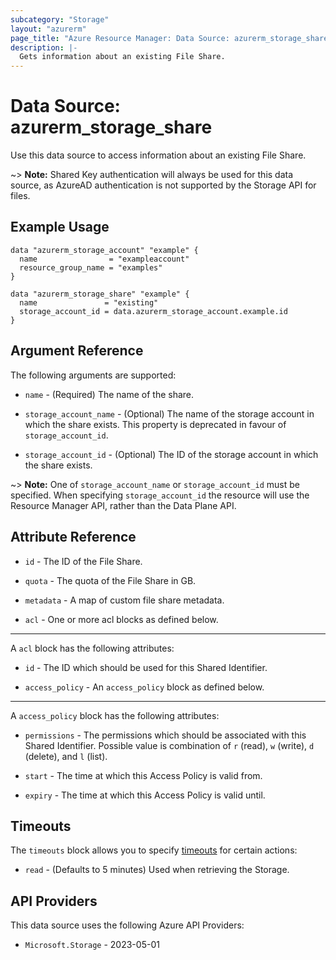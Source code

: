 ```yaml
---
subcategory: "Storage"
layout: "azurerm"
page_title: "Azure Resource Manager: Data Source: azurerm_storage_share"
description: |-
  Gets information about an existing File Share.
---
```


# Data Source: azurerm_storage_share

Use this data source to access information about an existing File Share.

~> **Note:** Shared Key authentication will always be used for this data source, as AzureAD authentication is not supported by the Storage API for files.

## Example Usage

```hcl
data "azurerm_storage_account" "example" {
  name                = "exampleaccount"
  resource_group_name = "examples"
}

data "azurerm_storage_share" "example" {
  name               = "existing"
  storage_account_id = data.azurerm_storage_account.example.id
}

```

## Argument Reference

The following arguments are supported:

* `name` - (Required) The name of the share.

* `storage_account_name` - (Optional) The name of the storage account in which the share exists. This property is deprecated in favour of `storage_account_id`.

* `storage_account_id` - (Optional) The ID of the storage account in which the share exists.

~> **Note:** One of `storage_account_name` or `storage_account_id` must be specified. When specifying `storage_account_id` the resource will use the Resource Manager API, rather than the Data Plane API.

## Attribute Reference

* `id` - The ID of the File Share.

* `quota` - The quota of the File Share in GB.

* `metadata` - A map of custom file share metadata.

* `acl` - One or more acl blocks as defined below.

---

A `acl` block has the following attributes:

* `id` - The ID which should be used for this Shared Identifier.

* `access_policy` - An `access_policy` block as defined below.

---

A `access_policy` block has the following attributes:

* `permissions` - The permissions which should be associated with this Shared Identifier. Possible value is combination of `r` (read), `w` (write), `d` (delete), and `l` (list).

* `start` - The time at which this Access Policy is valid from.

* `expiry` - The time at which this Access Policy is valid until.

## Timeouts

The `timeouts` block allows you to specify [timeouts](https://developer.hashicorp.com/terraform/language/resources/configure#define-operation-timeouts) for certain actions:

* `read` - (Defaults to 5 minutes) Used when retrieving the Storage.

## API Providers
<!-- This section is generated, changes will be overwritten -->
This data source uses the following Azure API Providers:

* `Microsoft.Storage` - 2023-05-01
